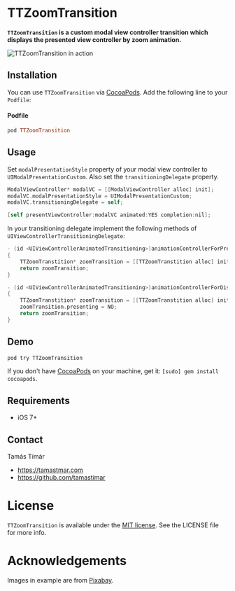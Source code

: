 # TTZoomTransition

**`TTZoomTransition` is a custom modal view controller transition which displays the presented view controller by zoom animation.**

![TTZoomTransition in action](https://raw.githubusercontent.com/tamastimar/TTZoomTransition/assets/ttzoomtransition-screenshot.gif)

## Installation

You can use `TTZoomTransition` via [CocoaPods](http://cocoapods.org). Add the following line to your `Podfile`:

#### Podfile

```ruby
pod TTZoomTransition
```

## Usage

Set `modalPresentationStyle` property of your modal view controller to `UIModalPresentationCustom`. Also set the  `transitioningDelegate` property. 

``` objective-c
ModalViewController* modalVC = [[ModalViewController alloc] init];
modalVC.modalPresentationStyle = UIModalPresentationCustom;
modalVC.transitioningDelegate = self;

[self presentViewController:modalVC animated:YES completion:nil];
```

In your transitioning delegate implement the following methods of `UIViewControllerTransitioningDelegate`:

``` objective-c
- (id <UIViewControllerAnimatedTransitioning>)animationControllerForPresentedController:(UIViewController *)presented presentingController:(UIViewController *)presenting sourceController:(UIViewController *)source
{
    TTZoomTranstition* zoomTransition = [[TTZoomTranstition alloc] init];
    return zoomTransition;
}

- (id <UIViewControllerAnimatedTransitioning>)animationControllerForDismissedController:(UIViewController *)dismissed
{
    TTZoomTranstition* zoomTransition = [[TTZoomTranstition alloc] init];
    zoomTransition.presenting = NO;
    return zoomTransition;
}
```

## Demo

```bash
pod try TTZoomTransition
```

If you don't have [CocoaPods](http://cocoapods.org) on your machine, get it: `[sudo] gem install cocoapods`.

## Requirements

- iOS 7+

## Contact

Tamás Tímár

- https://tamastmar.com
- https://github.com/tamastimar

# License

`TTZoomTransition` is available under the [MIT license](https://choosealicense.com/licenses/mit/). See the LICENSE file for more info.

# Acknowledgements
Images in example are from [Pixabay](http://pixabay.com).
